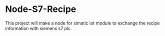 # Node-S7-Recipe
This project will make a node for simatic iot module to exchange the recipe information with siemens s7 plc.
